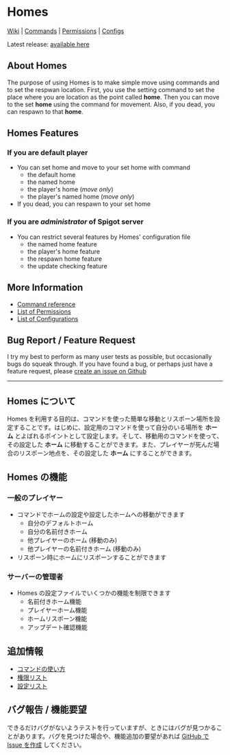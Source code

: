 # Homes

[Wiki](./wiki) | [Commands](./wiki/Commands) | [Permissions](./wiki/Permissions) | [Configs](./wiki/Configs)

Latest release: [available here](./releases/latest)

## About Homes

The purpose of using Homes is to make simple move using commands and to set the respwan location. First, you use the setting command to set the place where you are location as the point called **home**. Then you can move to the set **home** using the command for movement. Also, if you dead, you can respawn to that **home**.

## Homes Features

### If you are default player

- You can set home and move to your set home with command
    - the default home
    - the named home
    - the player's home (_move only_)
    - the player's named home (_move only_)
- If you dead, you can respawn to your set home

### If you are _administrator_ of Spigot server

- You can restrict several features by Homes' configuration file
    - the named home feature
    - the player's home feature
    - the respawn home feature
    - the update checking feature

## More Information

- [Command reference](./wiki/Commands)
- [List of Permissions](./wiki/Permissions)
- [List of Configurations](./wiki/Configs)

## Bug Report / Feature Request

I try my best to perform as many user tests as possible, but occasionally bugs do squeak through. If you have found a bug, or perhaps just have a feature request, please [create an issue on Github](./issues)

***

## Homes について

Homes を利用する目的は、コマンドを使った簡単な移動とリスポーン場所を設定することです。はじめに、設定用のコマンドを使って自分のいる場所を **ホーム** とよばれるポイントとして設定します。そして、移動用のコマンドを使って、その設定した **ホーム** に移動することができます。また、プレイヤーが死んだ場合のリスポーン地点を、その設定した **ホーム** にすることができます。

## Homes の機能

### 一般のプレイヤー

- コマンドでホームの設定や設定したホームへの移動ができます
    - 自分のデフォルトホーム
    - 自分の名前付きホーム
    - 他プレイヤーのホーム (移動のみ)
    - 他プレイヤーの名前付きホーム (移動のみ)
- リスポーン時にホームにリスポーンすることができます

### サーバーの管理者

- Homes の設定ファイルでいくつかの機能を制限できます
    - 名前付きホーム機能
    - プレイヤーホーム機能
    - ホームリスポーン機能
    - アップデート確認機能

## 追加情報

- [コマンドの使い方](./wiki/Commands)
- [権限リスト](./wiki/Permissions)
- [設定リスト](./wiki/Configs)

## バグ報告 / 機能要望

できるだけバグがないようテストを行っていますが、ときにはバグが見つかることがあります。バグを見つけた場合や、機能追加の要望があれば [GitHub で Issue を作成](./issues) してください。